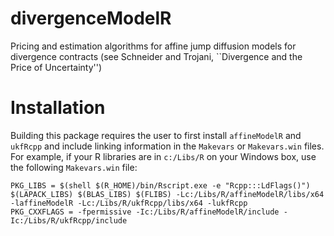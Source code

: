 # divergenceModelR
Pricing and estimation algorithms for affine jump diffusion models for divergence contracts (see Schneider and Trojani, ``Divergence and the Price of Uncertainty'')

# Installation

Building this package requires the user to first install `affineModelR` and `ukfRcpp` and include linking information in the `Makevars` or `Makevars.win` files. For example, if your R libraries are in `c:/Libs/R` on your Windows box, use the following `Makevars.win` file:
```
PKG_LIBS = $(shell $(R_HOME)/bin/Rscript.exe -e "Rcpp:::LdFlags()") $(LAPACK_LIBS) $(BLAS_LIBS) $(FLIBS) -Lc:/Libs/R/affineModelR/libs/x64 -laffineModelR -Lc:/Libs/R/ukfRcpp/libs/x64 -lukfRcpp
PKG_CXXFLAGS = -fpermissive -Ic:/Libs/R/affineModelR/include -Ic:/Libs/R/ukfRcpp/include
```
